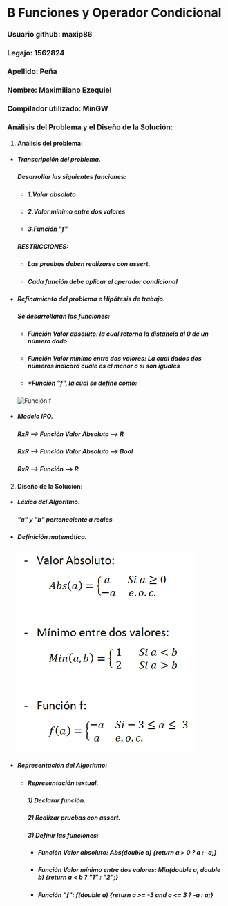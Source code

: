 # B Funciones y Operador Condicional

### Usuario github: maxip86
### Legajo: 1562824
### Apellido: Peña
### Nombre: Maximiliano Ezequiel
### Compilador utilizado: MinGW

### Análisis del Problema y el Diseño de la Solución:
1. #### Análisis del problema:
  - ##### Transcripción del problema.
    ##### *Desarrollar las siguientes funciones:*
    - ##### *1.Valar absoluto*
    - ##### *2.Valor mínimo entre dos valores*
    - ##### *3.Función "f"*

    ##### *RESTRICCIONES:*
    - ##### *Las pruebas deben realizarse con assert.*
    - ##### *Cada función debe aplicar el operador condicional*

  - ##### Refinamiento del problema e Hipótesis de trabajo.
      ##### *Se desarrollaran las funciones:*
      - ##### *Función Valor absoluto: la cual retorna la distancia al 0 de un número dado*
      - ##### *Función Valor mínimo entre dos valores: La cual dados dos números indicará cuale es el menor o si son iguales*
      - ##### *Función "f", la cual se define como:
      ![Función f](https://github.com/maxip86/AED/blob/master/99-Optativos/B-Funciones%20y%20Operador%20Condicional/Funci%C3%B3n%20f.png)

  - ##### Modelo IPO.
    ##### *RxR --> Función Valor Absoluto --> R*
    ##### *RxR --> Función Valor Absoluto --> Bool*
    ##### *RxR --> Función --> R*

2. #### Diseño de la Solución:
  - ##### Léxico del Algoritmo.
    ##### *"a" y "b" perteneciente a reales*

  - ##### Definición matemática.
    ![Definicion matematica](https://github.com/maxip86/AED/blob/master/99-Optativos/B-Funciones%20y%20Operador%20Condicional/Definicion%20matematica.png)

  - ##### Representación del Algoritmo:

    - ##### Representación textual.
      ##### *1) Declarar función.*
      ##### *2) Realizar pruebas con assert.*
      ##### *3) Definir las funciones:*
      - ##### *Función Valor absoluto: Abs(double a) {return a > 0 ? a : -a;}*
      - ##### *Función Valor mínimo entre dos valores: Min(double a, double b) {return a < b ? "1" : "2";}*
      - ##### *Función "f": f(double a) {return a >= -3 and a <= 3 ? -a : a;}*
